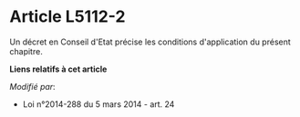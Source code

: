 # Article L5112-2

Un décret en Conseil d'Etat précise les conditions d'application du présent chapitre.

**Liens relatifs à cet article**

_Modifié par_:

  - Loi n°2014-288 du 5 mars 2014 - art. 24
